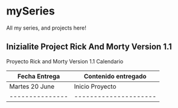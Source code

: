 # mySeries
All my series, and projects here!

## Inizialite Project Rick And Morty Version 1.1

Proyecto Rick and Morty Version 1.1 Calendario

| Fecha Entrega | Contenido entregado |
----------------|----------------------
|Martes 20 June |   Inicio Proyecto   |
|---------------|---------------------|

